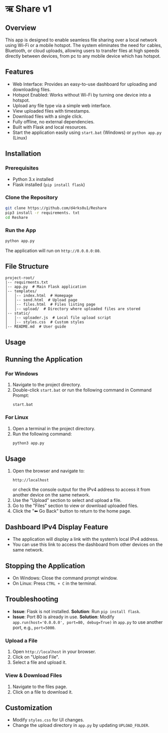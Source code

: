# ऋ Share v1
## Overview

This app is designed to enable seamless file sharing over a local network using Wi-Fi or a mobile hotspot. The system eliminates the need for cables, Bluetooth, or cloud uploads, allowing users to transfer files at high speeds directly between devices, from pc to any mobile device which has hotspot.
## Features

- Web Interface: Provides an easy-to-use dashboard for uploading and downloading files.
- Hotspot Enabled: Works without Wi-Fi by turning one device into a hotspot.
- Upload any file type via a simple web interface.
- View uploaded files with timestamps.
- Download files with a single click.
- Fully offline, no external dependencies.
- Built with Flask and local resources.
- Start the application easily using `start.bat` (Windows) or `python app.py` (Linux)


## Installation

### Prerequisites

- Python 3.x installed
- Flask installed (`pip install flask`)

### Clone the Repository

```sh
git clone https://github.com/d4rks0u1/Reshare
pip3 install -r requirements. txt 
cd Reshare
```

### Run the App

```sh
python app.py
```

The application will run on `http://0.0.0.0:80`.

## File Structure

```
project-root/
|-- requirments.txt
│-- app.py  # Main Flask application
│-- templates/
│   │-- index.html  # Homepage
│   │-- send.html  # Upload page
│   │-- files.html  # Files listing page
│   │-- upload/  # Directory where uploaded files are stored
│-- static/
│   │-- uploader.js  # Local file upload script
│   │-- styles.css  # Custom styles
│-- README.md  # User guide
```

## Usage


## **Running the Application**
### **For Windows**
1. Navigate to the project directory.
2. Double-click `start.bat` or run the following command in Command Prompt:
   ```batch
   start.bat
   ```

### **For Linux**
1. Open a terminal in the project directory.
2. Run the following command:
   ```bash
   python3 app.py
   ```

## **Usage**
1. Open the browser and navigate to:
   ```
   http://localhost
   ```
   or check the console output for the IPv4 address to access it from another device on the same network.
2. Use the "Upload" section to select and upload a file.
3. Go to the "Files" section to view or download uploaded files.
4. Click the "⬅ Go Back" button to return to the home page.

## **Dashboard IPv4 Display Feature**
- The application will display a link with the system’s local IPv4 address.
- You can use this link to access the dashboard from other devices on the same network.

## **Stopping the Application**
- On Windows: Close the command prompt window.
- On Linux: Press `CTRL + C` in the terminal.

## **Troubleshooting**
- **Issue**: Flask is not installed.
  **Solution**: Run `pip install flask`.
- **Issue**: Port 80 is already in use.
  **Solution**: Modify `app.run(host='0.0.0.0', port=80, debug=True)` in `app.py` to use another port, e.g., `port=5000`.

### Upload a File

1. Open `http://localhost` in your browser.
2. Click on "Upload File".
3. Select a file and upload it.

### View & Download Files

1. Navigate to the files page.
2. Click on a file to download it.

## Customization

- Modify `styles.css` for UI changes.
- Change the upload directory in `app.py` by updating `UPLOAD_FOLDER`.
